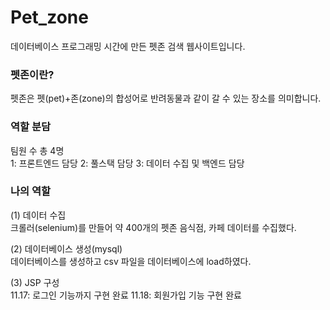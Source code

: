 # Pet_zone


데이터베이스 프로그래밍 시간에 만든 펫존 검색 웹사이트입니다.   

### 펫존이란?  
펫존은 펫(pet)+존(zone)의 합성어로 반려동물과 같이 갈 수 있는 장소를 의미합니다.  


### 역할 분담  
팀원 수 총 4명  
1: 프론트엔드 담당
2: 풀스택 담당 
3: 데이터 수집 및 백엔드 담당
 
### 나의 역할  
(1) 데이터 수집  
크롤러(selenium)를 만들어 약 400개의 펫존 음식점, 카페 데이터를 수집했다.

(2) 데이터베이스 생성(mysql)  
데이터베이스를 생성하고 csv 파일을 데이터베이스에 load하였다.  

(3) JSP 구성  
11.17: 로그인 기능까지 구현 완료
11.18: 회원가입 기능 구현 완료
